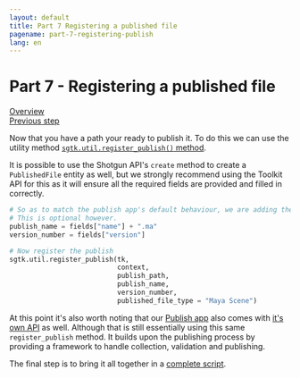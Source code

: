 ```yaml
---
layout: default
title: Part 7 Registering a published file
pagename: part-7-registering-publish
lang: en
---
```


# Part 7 - Registering a published file

[Overview](./sgtk-developer-generating-path-and-publish.md)<br/>
[Previous step](./part-6-find-latest-version.md)

Now that you have a path your ready to publish it. To do this we can use the utility method
[`sgtk.util.register_publish()` method](https://developer.shotgunsoftware.com/tk-core/utils.html?#sgtk.util.register_publish).

It is possible to use the Shotgun API's `create` method to create a `PublishedFile` entity as well, but we strongly
recommend using the Toolkit API for this as it will ensure all the required fields are provided and filled in correctly.

```python
# So as to match the publish app's default behaviour, we are adding the extension to the end of the publish name.
# This is optional however.
publish_name = fields["name"] + ".ma"
version_number = fields["version"]

# Now register the publish
sgtk.util.register_publish(tk,
                           context,
                           publish_path,
                           publish_name,
                           version_number,
                           published_file_type = "Maya Scene")
```

At this point it's also worth noting that our [Publish app](https://support.shotgunsoftware.com/hc/en-us/articles/115000097513-Publishing-your-work)
also comes with [it's own API](https://developer.shotgunsoftware.com/tk-multi-publish2/) as well. 
Although that is still essentially using this same `register_publish` method. 
It builds upon the publishing process by providing a framework to handle collection, validation and publishing.

The final step is to bring it all together in a [complete script](part-8-getting-started-complete-script.md).